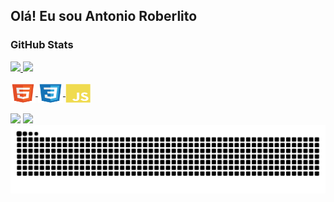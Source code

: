 ## Olá! Eu sou Antonio Roberlito 
<div>
  <h3>GitHub Stats</h3>
  <a href="https://github.com/antonioroberlito">
    <img height="150em" src="https://github-readme-stats.vercel.app/api?username=antonioroberlito&show_icons=true&theme=dracula&include_all_commits=true&count_private=true"/>
    <img height="150em" src="https://github-readme-stats.vercel.app/api/top-langs/?username=antonioroberlito&layout=compact&langs_count=16&theme=dracula"/>
</div>
    
<div style="display: inline_block"><br>
<img align="center" alt="Antonio-HTML" height="30" width="40" src="https://raw.githubusercontent.com/devicons/devicon/master/icons/html5/html5-original.svg"/>
<img align="center" alt="Antonio-CSS" height="30" width="40" src="https://raw.githubusercontent.com/devicons/devicon/master/icons/css3/css3-original.svg"/>
<img align="center" alt="Antonio-Js" height="30" width="40" src="https://raw.githubusercontent.com/devicons/devicon/master/icons/javascript/javascript-plain.svg"/>
</div>
    
<div><br>
  <a href="mailto:contato@antonioroberlito.tech"><img src="https://img.shields.io/badge/Gmail-D14836?style=for-the-badge&logo=gmail&logoColor=white" target="-blank"></a>
  <a href="https://www.linkedin.com/in/antonioroberlito" target="-blank"><img src="https://img.shields.io/badge/-LinkedIn-%230077B5?style=for-the-badge&logo=linkedin&logoColor=while" target="-blank"></a>
</div>

<picture>
<source media="(prefers-color-scheme: dark)" srcset="https://raw.githubusercontent.com/antonioroberlito/antonioroberlito/output/github-contribution-grid-snake-dark.svg"/>
<source media="(prefers-color-scheme: light)" srcset="https://raw.githubusercontent.com/antonioroberlito/antonioroberlito/output/github-contribution-grid-snake.svg"/>
<img alt="github contribution grid snake animation" src="https://raw.githubusercontent.com/antonioroberlito/antonioroberlito/output/github-contribution-grid-snake.svg"/>
</picture>

